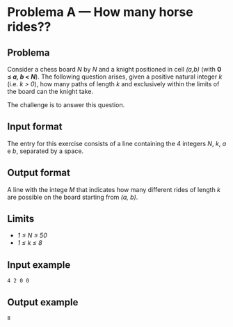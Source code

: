 # Problema A &mdash; How many horse rides??

## Problema

Consider a chess board _N_ by _N_ and a knight positioned in cell _(a,b)_ (with **0 ≤ _a, b_ < _N_**). The following question arises, given a positive natural integer _k_ (i.e. _k > 0_), how many paths of length _k_ and exclusively within the limits of the board can the knight take.

The challenge is to answer this question.


## Input format

The entry for this exercise consists of a line containing the 4 integers _N_, _k_, _a_ e _b_, separated by a space.


## Output format

A line with the intege _M_ that indicates how many different rides of length _k_ are possible on the board starting from  _(a, b)_.


## Limits

* _1 ≤ N ≤ 50_
* _1 ≤ k ≤ 8_


## Input example

`4 2 0 0`


## Output example

`8`
